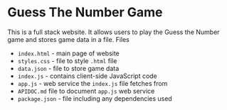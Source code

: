 # Guess The Number Game
This is a full stack website. It allows users to play the Guess the Number game and stores game data in a file. 
Files
  * `index.html` - main page of website
  * `styles.css` - file to style `.html` file
  * `data.json` - file to store game data
  * `index.js` - contains client-side JavaScript code
  * `app.js` - web service the `index.js` file fetches from 
  * `APIDOC.md` file to document `app.js` web service
  * `package.json` - file including any
    dependencies used

